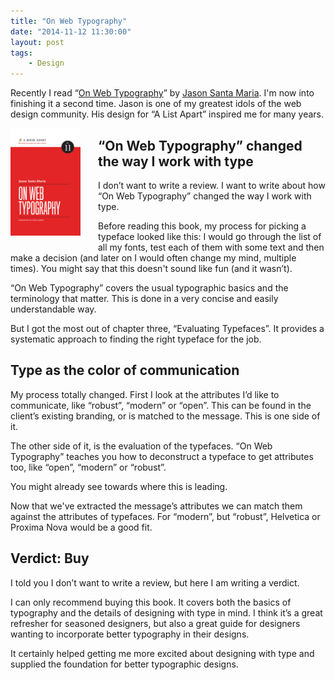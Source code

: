 ```yaml
---
title: "On Web Typography"
date: "2014-11-12 11:30:00"
layout: post
tags:
    - Design
---
```

Recently I read “[On Web Typography][]” by [Jason Santa Maria][jsm]. I'm now into finishing it a second time. Jason is one of my greatest idols of the web design community. His design for “A List Apart” inspired me for many years.

[jsm]: http://jasonsantamaria.com
[On Web Typography]: http://www.abookapart.com/products/on-web-typography

<img src="/images/posts/on-web-typography/on-web-typography-cover.jpg" alt="On Web Typography Cover" style="max-width: 8em; float: left; margin: 0 2em 1em 0;">

## “On Web Typography” changed the way I work with type

I don’t want to write a review. I want to write about how “On Web Typography” changed the way I work with type.

Before reading this book, my process for picking a typeface looked like this: I would go through the list of all my fonts, test each of them with some text and then make a decision (and later on I would often change my mind, multiple times). You might say that this doesn't sound like fun (and it wasn’t).

“On Web Typography” covers the usual typographic basics and the terminology that matter. This is done in a very concise and easily understandable way.

But I got the most out of chapter three, “Evaluating Typefaces”. It provides a systematic approach to finding the right typeface for the job.

## Type as the color of communication

My process totally changed. First I look at the attributes I’d like to communicate, like “robust”, “modern” or “open”. This can be found in the client’s existing branding, or is matched to the message. This is one side of it.

The other side of it, is the evaluation of the typefaces. “On Web Typography” teaches you how to deconstruct a typeface to get attributes too, like “open”, “modern” or “robust”.

You might already see towards where this is leading.

Now that we've extracted the message’s attributes we can match them against the attributes of typefaces. For “modern”, but “robust”, Helvetica or Proxima Nova would be a good fit.

## Verdict: Buy

I told you I don’t want to write a review, but here I am writing a verdict.

I can only recommend buying this book. It covers both the basics of typography and the details of designing with type in mind. I think it’s a great refresher for seasoned designers, but also a great guide for designers wanting to incorporate better typography in their designs.

It certainly helped getting me more excited about designing with type and supplied the foundation for better typographic designs.
